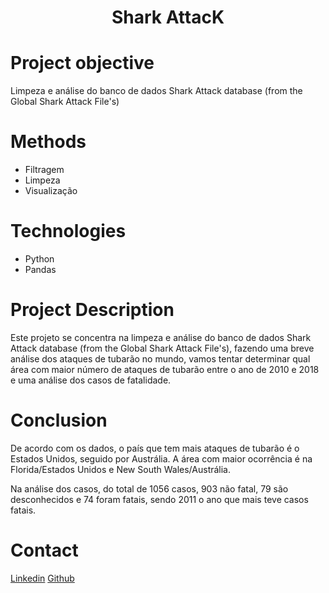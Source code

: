 # <h1 align="center">Shark AttacK</h1>


# Project objective
 Limpeza e análise do banco de dados Shark Attack database (from the Global Shark Attack File's)


# Methods
  - Filtragem
  - Limpeza
  - Visualização

# Technologies 
  - Python
  - Pandas

# Project Description
  Este projeto se concentra na limpeza e análise do banco de dados Shark Attack database (from the Global Shark Attack File's), fazendo uma breve análise dos ataques de tubarão no mundo, vamos tentar determinar qual área com maior número de ataques de tubarão entre o ano de 2010 e 2018 e uma análise dos casos de fatalidade.


# Conclusion
  De acordo com os dados, o país que tem mais ataques de tubarão é o Estados Unidos, seguido por Austrália. A área com maior ocorrência é na Florida/Estados Unidos e New South Wales/Austrália.

Na análise dos casos, do total de 1056 casos, 903 não fatal, 79 são desconhecidos e 74 foram fatais, sendo 2011 o ano que mais teve casos fatais.    
  
# Contact
  <a href="https://www.linkedin.com/in/patrick-santos-1823b4233/">Linkedin</a>
  <a href="https://github.com/patrick-S-DS">Github</a>
  
 
